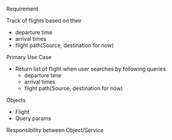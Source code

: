 Requirement

Track of flights based on their 
   - departure time 
   - arrival times
   - flight path(Source, destination for now)

Primary Use Case
   - Return list of flight when user searches by following queries
       - departure time 
       - arrival times
       - flight path(Source, destination for now)

Objects
   - Flight
   - Query params 

Responsibility between Object/Service